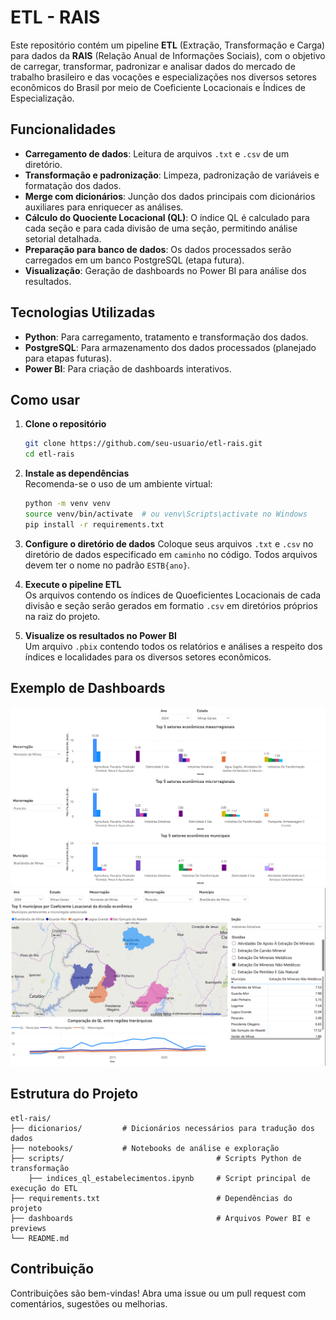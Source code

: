 # ETL - RAIS

Este repositório contém um pipeline **ETL** (Extração, Transformação e Carga) para dados da **RAIS** (Relação Anual de Informações Sociais), com o objetivo de carregar, transformar, padronizar e analisar dados do mercado de trabalho brasileiro e das vocações e especializações nos diversos setores econômicos do Brasil por meio de Coeficiente Locacionais e Índices de Especialização.

## Funcionalidades

- **Carregamento de dados**: Leitura de arquivos `.txt` e `.csv` de um diretório.
- **Transformação e padronização**: Limpeza, padronização de variáveis e formatação dos dados.
- **Merge com dicionários**: Junção dos dados principais com dicionários auxiliares para enriquecer as análises.
- **Cálculo do Quociente Locacional (QL)**: O índice QL é calculado para cada seção e para cada divisão de uma seção, permitindo análise setorial detalhada.
- **Preparação para banco de dados**: Os dados processados serão carregados em um banco PostgreSQL (etapa futura).
- **Visualização**: Geração de dashboards no Power BI para análise dos resultados.

## Tecnologias Utilizadas

- **Python**: Para carregamento, tratamento e transformação dos dados.
- **PostgreSQL**: Para armazenamento dos dados processados (planejado para etapas futuras).
- **Power BI**: Para criação de dashboards interativos.

## Como usar

1. **Clone o repositório**  
   ```bash
   git clone https://github.com/seu-usuario/etl-rais.git
   cd etl-rais
   ```

2. **Instale as dependências**  
   Recomenda-se o uso de um ambiente virtual:
   ```bash
   python -m venv venv
   source venv/bin/activate  # ou venv\Scripts\activate no Windows
   pip install -r requirements.txt
   ```

3. **Configure o diretório de dados**
   Coloque seus arquivos `.txt` e `.csv` no diretório de dados especificado em ```caminho``` no código. 
   Todos arquivos devem ter o nome no padrão ```ESTB{ano}```.
   

4. **Execute o pipeline ETL**  
   Os arquivos contendo os índices de Quoeficientes Locacionais de cada divisão e seção serão gerados em formatio ```.csv``` em diretórios próprios na raiz do projeto.


5. **Visualize os resultados no Power BI**  
   Um arquivo ```.pbix``` contendo todos os relatórios e análises a respeito dos índices e localidades para os diversos setores econômicos.

## Exemplo de Dashboards

![Dashboard 1](/dashboards/dash2.png)
![Dashboard 2](/dashboards/dash3.png)

## Estrutura do Projeto

```
etl-rais/
├── dicionarios/         # Dicionários necessários para tradução dos dados
├── notebooks/           # Notebooks de análise e exploração
├── scripts/                                  # Scripts Python de transformação
    ├── indices_ql_estabelecimentos.ipynb     # Script principal de execução do ETL
├── requirements.txt                          # Dependências do projeto
├── dashboards                                # Arquivos Power BI e previews
└── README.md
```

## Contribuição

Contribuições são bem-vindas! Abra uma issue ou um pull request com comentários, sugestões ou melhorias.
